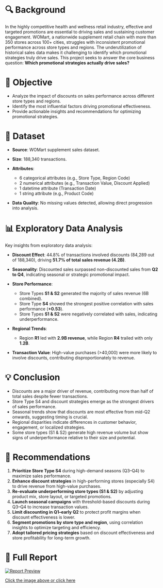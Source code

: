 # 🔍 Background

In the highly competitive health and wellness retail industry, effective and targeted promotions are essential to driving sales and sustaining customer engagement. WOMart, a nationwide supplement retail chain with more than 350 stores across 100+ cities, struggles with inconsistent promotional performance across store types and regions. The underutilization of historical sales data makes it challenging to identify which promotional strategies truly drive sales. This project seeks to answer the core business question: **Which promotional strategies actually drive sales?**

# 🎯 Objective

* Analyze the impact of discounts on sales performance across different store types and regions.
* Identify the most influential factors driving promotional effectiveness.
* Provide actionable insights and recommendations for optimizing promotional strategies.

# 📂 Dataset

* **Source**: WOMart supplement sales dataset.
* **Size**: 188,340 transactions.
* **Attributes**:

  * 6 categorical attributes (e.g., Store Type, Region Code)
  * 2 numerical attributes (e.g., Transaction Value, Discount Applied)
  * 1 datetime attribute (Transaction Date)
  * 1 string attribute (e.g., Product Code)
* **Data Quality**: No missing values detected, allowing direct progression into analysis.

# 📊 Exploratory Data Analysis

Key insights from exploratory data analysis:

* **Discount Effect**: 44.8% of transactions involved discounts (84,289 out of 188,340), driving **51.7% of total sales revenue (4.2B)**.
* **Seasonality**: Discounted sales surpassed non-discounted sales from **Q2 to Q4**, indicating seasonal or strategic promotional impact.
* **Store Performance**:

  * Store Types **S1 & S2** generated the majority of sales revenue (6B combined).
  * Store Type **S4** showed the strongest positive correlation with sales performance (**+0.53**).
  * Store Types **S1 & S2** were negatively correlated with sales, indicating underperformance.
* **Regional Trends**:

  * Region **R1** led with **2.9B revenue**, while Region **R4** trailed with only **1.2B**.
* **Transaction Value**: High-value purchases (>40,000) were more likely to involve discounts, contributing disproportionately to revenue.

# 💡 Conclusion

* Discounts are a major driver of revenue, contributing more than half of total sales despite fewer transactions.
* Store Type S4 and discount strategies emerge as the strongest drivers of sales performance.
* Seasonal trends show that discounts are most effective from mid-Q2 onwards, suggesting timing is crucial.
* Regional disparities indicate differences in customer behavior, engagement, or localized strategies.
* Some store types (S1 & S2) generate high revenue volume but show signs of underperformance relative to their size and potential.

# 📌 Recommendations

1. **Prioritize Store Type S4** during high-demand seasons (Q3–Q4) to maximize sales performance.
2. **Enhance discount strategies** in high-performing stores (especially S4) to drive revenue from high-value purchases.
3. **Re-evaluate underperforming store types (S1 & S2)** by adjusting product mix, store layout, or targeted promotions.
4. **Launch seasonal campaigns** with threshold-based discounts during Q3–Q4 to increase transaction values.
5. **Limit discounting in Q1–early Q2** to protect profit margins when discount effectiveness is lower.
6. **Segment promotions by store type and region**, using correlation insights to optimize targeting and efficiency.
7. **Adopt tailored pricing strategies** based on discount effectiveness and store profitability for long-term growth.

# 📕 Full Report
[![Report Preview](https://palankarta.com/wp-content/uploads/2020/06/DETAILED-PROJECT-REPORT-1024x576.jpg)](https://docs.google.com/viewer?url=https://raw.githubusercontent.com/azizp128/data-science-projects/refs/heads/main/supplement-sales-analysis/report.pdf)

[Click the image above or click here](https://docs.google.com/viewer?url=https://raw.githubusercontent.com/azizp128/data-science-projects/refs/heads/main/supplement-sales-analysis/report.pdf)